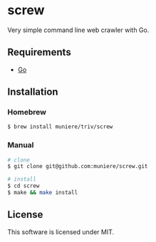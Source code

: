 # screw

Very simple command line web crawler with Go.

## Requirements

- [Go](https://golang.org/)

## Installation

### Homebrew

```bash
$ brew install muniere/triv/screw
```

### Manual

```bash
# clone
$ git clone git@github.com:muniere/screw.git

# install
$ cd screw
$ make && make install
```

## License

This software is licensed under MIT.
